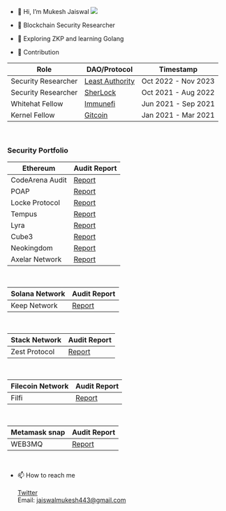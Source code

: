 - 👋 Hi, I’m Mukesh Jaiswal  ![](https://komarev.com/ghpvc/?username=MukeshJaiswal01&color=red&label=views)

- 👀  Blockchain Security Researcher

- 🌱 Exploring ZKP and learning Golang

- 👷 Contribution <br> 


| Role  | DAO/Protocol  | Timestamp  |
|---|---|---|
| Security Researcher| <a href = "https://leastauthority.com"> Least Authority </a>     | Oct 2022 - Nov 2023    |
| Security Researcher| <a href = "https://www.sherlock.xyz/about"> SherLock</a>         | Oct 2021 - Aug 2022     |
|  Whitehat Fellow   | <a href = "https://immunefi.com/">Immunefi</a>                   |    Jun 2021 - Sep 2021  |
|  Kernel Fellow     | <a href = "https://opensea.io/assets/matic/0x1c39d4c8ad7ce5206355d43e343f5136ba5ca50f/60818090201803840">Gitcoin </a> |Jan 2021 - Mar 2021  |

<br>

 
### Security Portfolio

 | Ethereum | Audit Report | 
 |---|---|
 | CodeArena Audit | <a href = "https://code4rena.com/@JMukesh"> Report </a>   | 
 |  POAP |<a href = "https://cantina.xyz/portfolio/784bde12-36c6-4469-8dfa-50b1ae830f9d"> Report </a>    |
 | Locke Protocol | <a href = "https://cantina.xyz/portfolio/da4ec996-9e8f-4beb-8fe0-32e1c87e4ddb"> Report </a>  | 
 |  Tempus | <a href = "https://github.com/sherlock-protocol/sherlock-reports/blob/main/audits/2022.02.09%20-%20Final%20-%20Tempus%20Audit%20Report.pdf"> Report </a>  | 
 |  Lyra | <a href = "https://github.com/sherlock-protocol/sherlock-reports/blob/main/audits/2022.06.27%20-%20Final%20-%20Lyra%20Audit%20Report.pdf"> Report </a>  | 
 |Cube3 | <a href = "https://leastauthority.com/wp-content/uploads/2023/11/Cube3_Smart_Contracts_Final_Audit_Report_Least_Authority.pdf"> Report </a>  | 
 | Neokingdom | <a href = "https://leastauthority.com/wp-content/uploads/2023/10/NEOkingdom_DAO_Smart_Contracts_Final_Audit_Report_Updated.pdf"> Report </a> | 
 | Axelar Network | <a href = "https://github.com/axelarnetwork/audits/blob/main/audits/2023-10%20Least%20Authority.pdf"> Report </a> | 
 <br>

  |Solana Network| Audit Report | 
  |---|---|
  | Keep Network |<a href = "https://leastauthority.com/wp-content/uploads/2023/08/Thesis_Keep_Network_Solana_Smart_Contracts_Final_Audit_Report_Least_Authority.pdf"> Report </a> | 


   <br>
   
  |Stack Network | Audit Report | 
  |---|---|
  | Zest Protocol |<a href = "https://leastauthority.com/static/publications/230316_Zest%20Protocol_Trust%20Machines_Updated_Final_Security_Audit_Report_march_2023.pdf"> Report </a> | 

  <br>
  
  |Filecoin Network | Audit Report | 
  |---|---|
  | Filfi |<a href = "https://leastauthority.com/wp-content/uploads/2023/10/FilFi_Smart_Contracts_Final_Audit_Report_Least_Authority.pdf"> Report </a> | 

   <br>
   
  |Metamask snap | Audit Report | 
  |---|---|
  | WEB3MQ |<a href = "https://leastauthority.com/wp-content/uploads/2023/09/Generative_Labs_Web3MQ_Snap_Final_Audit_Report_Least_Authority.pdf"> Report </a> | 

  

   
 
   <br> 

-  📫 How to reach me    <br><br>
  <a href = "https://twitter.com/MukeshJ_eth">Twitter</a> <br>
  Email: jaiswalmukesh443@gmail.com

<!---
MukeshJaiswal01/MukeshJaiswal01 is a ✨ special ✨ repository because its `README.md` (this file) appears on your GitHub profile.
You can click the Preview link to take a look at your changes.
--->
